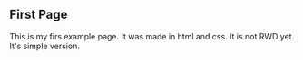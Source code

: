 First Page
-----------

This is my firs example page. It was made in html and css. It is not RWD yet. It's simple version.